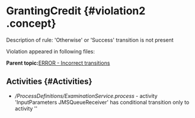 # GrantingCredit {#violation2 .concept}

Description of rule: 'Otherwise' or 'Success' transition is not present

Violation appeared in following files:

**Parent topic:**[ERROR - Incorrect transitions](../../../../../../modules/demo_Enterprise/dita/qa/rules/ERROR_-_Incorrect_transitions.md)

## Activities {#Activities}

-   */ProcessDefinitions/ExaminationService.process* - activity 'InputParameters JMSQueueReceiver' has conditional transition only to activity ''

